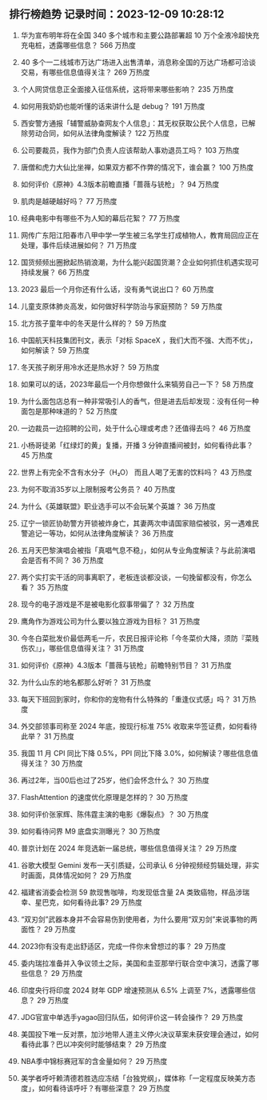 
## 排行榜趋势 记录时间：2023-12-09 10:28:12
  
  1. 华为宣布明年将在全国 340 多个城市和主要公路部署超 10 万个全液冷超快充充电桩，透露哪些信息？ 566 万热度
    
  2. 40 多个一二线城市万达广场进入出售清单，消息称全国的万达广场都可洽谈交易，有哪些信息值得关注？ 269 万热度
    
  3. 个人网贷信息正全面接入征信系统，这将带来哪些影响？ 235 万热度
    
  4. 如何用我奶奶也能听懂的话来讲什么是 debug？ 191 万热度
    
  5. 西安警方通报「辅警威胁查网友个人信息」：其无权获取公民个人信息，已解除劳动合同，如何从法律角度解读？ 122 万热度
    
  6. 公司要裁员，我作为部门负责人应该帮助人事劝退员工吗？ 103 万热度
    
  7. 唐僧和虎力大仙比坐禅，如果双方都不作弊的情况下，谁会赢？ 100 万热度
    
  8. 如何评价《原神》4.3版本前瞻直播「蔷薇与铳枪」？ 94 万热度
    
  9. 肌肉是越硬越好吗？ 77 万热度
    
  10. 经典电影中有哪些不为人知的幕后花絮？ 77 万热度
    
  11. 网传广东阳江阳春市八甲中学一学生被三名学生打成植物人，教育局回应正在处理，事件后续进展如何？ 71 万热度
    
  12. 国货频频出圈掀起热销浪潮，为什么能兴起国货潮？企业如何抓住机遇实现可持续发展？ 66 万热度
    
  13. 2023 最后一个月你还有什么话，没有勇气说出口？ 60 万热度
    
  14. 儿童支原体肺炎高发，如何做好科学防治与家庭预防？ 59 万热度
    
  15. 北方孩子童年中的冬天是什么样的？ 59 万热度
    
  16. 中国航天科技集团刊文，表示「对标 SpaceX ，我们大而不强、大而不优」，如何解读？ 59 万热度
    
  17. 冬天孩子刷牙用冷水还是热水好？ 59 万热度
    
  18. 如果可以的话，2023年最后一个月你想做什么来犒劳自己一下？ 58 万热度
    
  19. 为什么面包店总有一种非常吸引人的香气，但是进去后却发现：没有任何一种面包是那种味道的？ 52 万热度
    
  20. 一边裁员一边招聘的公司，处于什么心理或考虑？还值得去吗？ 46 万热度
    
  21. 小杨哥徒弟「红绿灯的黄」复播，开播 3 分钟直播间被封，如何看待此事？ 45 万热度
    
  22. 世界上有完全不含有水分子（H₂O） 而且人喝了无害的饮料吗？ 43 万热度
    
  23. 为何不取消35岁以上限制报考公务员？ 40 万热度
    
  24. 为什么《英雄联盟》职业选手可以不会玩某个英雄？ 36 万热度
    
  25. 辽宁一锁匠协助警方开锁被炸身亡，其妻两次申请国家赔偿被驳，另一遇难民警追记一等功，如何从法律角度解读？ 36 万热度
    
  26. 五月天巴黎演唱会被指「真唱气息不稳」，如何从专业角度解读？与此前演唱会是否有不同？ 36 万热度
    
  27. 两个实打实干活的同事离职了，老板连谈都没谈，一句挽留都没有，你怎么看？ 35 万热度
    
  28. 现今的电子游戏是不是被电影化叙事带偏了？ 32 万热度
    
  29. 鹰角作为游戏公司为什么要以独立游戏为目标？ 31 万热度
    
  30. 今冬白菜批发价最低两毛一斤，农民日报评论称「今冬菜价大降，须防『菜贱伤农』」，哪些信息值得关注？ 31 万热度
    
  31. 如何评价《原神》4.3版本「蔷薇与铳枪」前瞻特别节目？ 31 万热度
    
  32. 为什么山东的地名都那么好听？ 31 万热度
    
  33. 每天下班回到家时，你和你的宠物有什么特殊的「重逢仪式感」吗？ 31 万热度
    
  34. 外交部领事司称至 2024 年底，按现行标准 75% 收取来华签证费，如何看待此举？ 31 万热度
    
  35. 我国 11 月 CPI 同比下降 0.5%，PPI 同比下降 3.0%，如何解读？哪些信息值得关注？ 30 万热度
    
  36. 再过2年，当00后也过了25岁，他们会怀念什么？ 30 万热度
    
  37. FlashAttention 的速度优化原理是怎样的？ 30 万热度
    
  38. 如何评价张家辉、陈伟霆主演的电影《爆裂点》？ 30 万热度
    
  39. 如何看待问界 M9 底盘实测曝光？ 30 万热度
    
  40. 普京计划在 2024 年竞选新一届总统，哪些信息值得关注？ 29 万热度
    
  41. 谷歌大模型 Gemini 发布一天引质疑，公司承认 6 分钟视频经剪辑处理，非实时画面，具体情况如何？ 29 万热度
    
  42. 福建省消委会检测 59 款现售咖啡，均发现低含量 2A 类致癌物，样品涉瑞幸、星巴克，如何看待此事? 29 万热度
    
  43. “双刃剑”武器本身并不会容易伤到使用者，为什么要用“双刃剑”来说事物的两面性？ 29 万热度
    
  44. 2023你有没有走出舒适区，完成一件你未曾想过的事？ 29 万热度
    
  45. 委内瑞拉准备并入争议领土之际，美国和圭亚那举行联合空中演习，透露了哪些信息？ 29 万热度
    
  46. 印度央行将印度 2024 财年 GDP 增速预测从 6.5% 上调至 7%，透露哪些信息？ 29 万热度
    
  47. JDG官宣中单选手yagao回归队伍，如何评价这一转会操作？ 29 万热度
    
  48. 美国投下唯一反对票，加沙地带人道主义停火决议草案未获安理会通过，如何看待此事？巴以冲突何时能够结束？ 29 万热度
    
  49. NBA季中锦标赛冠军的含金量如何？ 29 万热度
    
  50. 美学者呼吁赖清德若胜选应冻结「台独党纲」，媒体称「一定程度反映美方态度」，如何看待该呼吁？有哪些深意？ 29 万热度
    